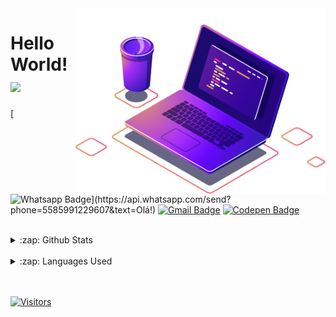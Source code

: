 <img align="right" src="img-readme.png" width="400"/>

# Hello World! <img src="https://media.giphy.com/media/hvRJCLFzcasrR4ia7z/giphy.gif" width="30px">

[![Whatsapp Badge](https://img.shields.io/badge/-Whatsapp-4CA143?style=flat-square&labelColor=4CA143&logo=whatsapp&logoColor=white&link=https://api.whatsapp.com/send?phone=5585991229607&text=Olá!)](https://api.whatsapp.com/send?phone=5585991229607&text=Olá!)
[![Gmail Badge](https://img.shields.io/badge/-Gmail-c14438?style=flat-square&logo=Gmail&logoColor=white&link=mailto:info.kaiky@gmail.com)](mailto:info.kaiky@gmail.com)
[![Codepen Badge](https://img.shields.io/badge/-Codepen-black?style=flat-square&logo=Codepen&logoColor=white&link=https://codepen.io/kaikysantos/)](https://codepen.io/kaikysantos/)

<br />

<details>
  <summary>:zap: Github Stats</summary>
  <img src="https://github-readme-stats.vercel.app/api?username=KaikySantos&&show_icons=true&title_color=222222&icon_color=03A87C&text_color=333333&bg_color=ffffff">
</details>

<br/>

<details>
  <summary>:zap: Languages Used</summary>
  <img src="https://github-readme-stats.vercel.app/api/top-langs/?username=KaikySantos&layout=compact&bg_color=ffffff&text_color=333333">
</details>
<br/>

<br />

[![Visitors](https://visitor-badge.glitch.me/badge?page_id=github/KaikySantos)](https://github.com/KaikySantos)
